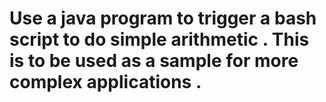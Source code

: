 # Use a java program to trigger a bash script to do simple arithmetic . This is to be used as a sample for more complex applications . 
